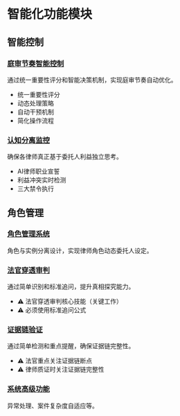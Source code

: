 # 智能化功能模块

## 智能控制

### [庭审节奏智能控制](./rhythm_control.md)
通过统一重要性评分和智能决策机制，实现庭审节奏自动优化。
- 统一重要性评分
- 动态处理策略
- 自动干预机制
- 简化操作流程

### [认知分离监控](./cognitive_separation.md)
确保各律师真正基于委托人利益独立思考。
- AI律师职业宣誓
- 利益冲突实时检测
- 三大禁令执行

## 角色管理

### [角色管理系统](./role_management.md)
角色与实例分离设计，实现律师角色动态委托人设定。

### [法官穿透审判](./judge_penetration.md)
通过简单识别和标准追问，提升真相探究能力。
- ⚠️ 法官穿透审判核心技能（关键工作）
- ⚠️ 必须使用标准追问公式

### [证据链验证](./evidence_chain.md)
通过简单检测和重点提醒，确保证据链完整性。
- ⚠️ 法官重点关注证据链断点
- ⚠️ 律师质证时关注证据链完整性

### [系统高级功能](./advanced_features.md)
异常处理、案件复杂度自适应等。